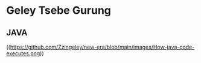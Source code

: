 # Geley Tsebe Gurung
## JAVA
((https://github.com/Zzingeley/new-era/blob/main/images/How-java-code-executes.png))
